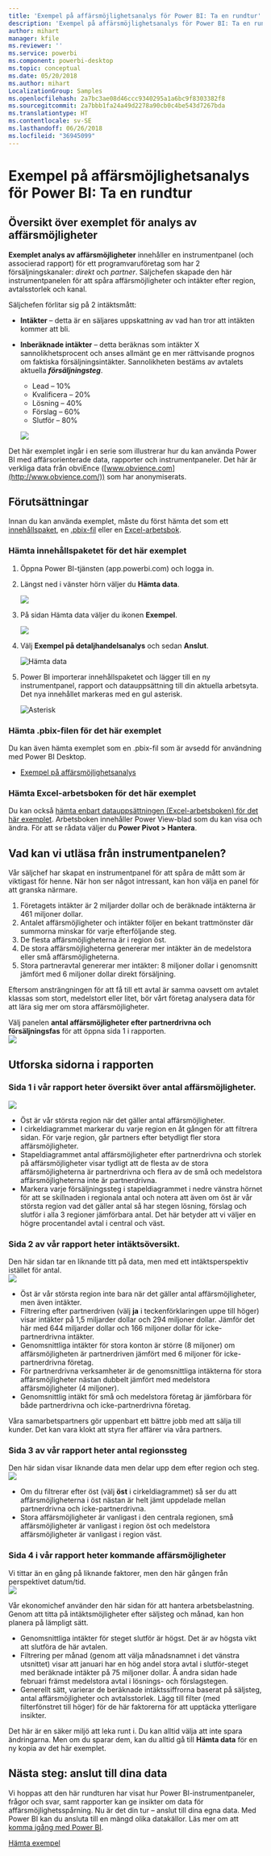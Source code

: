 ```yaml
---
title: 'Exempel på affärsmöjlighetsanalys för Power BI: Ta en rundtur'
description: 'Exempel på affärsmöjlighetsanalys för Power BI: Ta en rundtur'
author: mihart
manager: kfile
ms.reviewer: ''
ms.service: powerbi
ms.component: powerbi-desktop
ms.topic: conceptual
ms.date: 05/20/2018
ms.author: mihart
LocalizationGroup: Samples
ms.openlocfilehash: 2a7bc3ae08d46ccc9340295a1a6bc9f8303382f8
ms.sourcegitcommit: 2a7bbb1fa24a49d2278a90cb0c4be543d7267bda
ms.translationtype: HT
ms.contentlocale: sv-SE
ms.lasthandoff: 06/26/2018
ms.locfileid: "36945099"
---
```

# <a name="opportunity-analysis-sample-for-power-bi-take-a-tour"></a>Exempel på affärsmöjlighetsanalys för Power BI: Ta en rundtur

## <a name="overview-of-the-opportunity-analysis-sample"></a>Översikt över exemplet för analys av affärsmöjligheter
**Exemplet analys av affärsmöjligheter** innehåller en instrumentpanel (och associerad rapport) för ett programvaruföretag som har 2 försäljningskanaler: *direkt* och *partner*. Säljchefen skapade den här instrumentpanelen för att spåra affärsmöjligheter och intäkter efter region, avtalsstorlek och kanal.

Säljchefen förlitar sig på 2 intäktsmått:

* **Intäkter** – detta är en säljares uppskattning av vad han tror att intäkten kommer att bli.
* **Inberäknade intäkter** – detta beräknas som intäkter X sannolikhetsprocent och anses allmänt ge en mer rättvisande prognos om faktiska försäljningsintäkter. Sannolikheten bestäms av avtalets aktuella ***försäljningsteg***.
  * Lead – 10%  
  * Kvalificera – 20%  
  * Lösning – 40%  
  * Förslag – 60%  
  * Slutför – 80%

  ![](media/sample-opportunity-analysis/opportunity1.png)

Det här exemplet ingår i en serie som illustrerar hur du kan använda Power BI med affärsorienterade data, rapporter och instrumentpaneler. Det här är verkliga data från obviEnce ([www.obvience.com](http://www.obvience.com/)) som har anonymiserats.

## <a name="prerequisites"></a>Förutsättningar

 Innan du kan använda exemplet, måste du först hämta det som ett [innehållspaket](https://docs.microsoft.com/power-bi/sample-opportunity-analysis#get-the-content-pack-for-this-sample), en [.pbix-fil](http://download.microsoft.com/download/9/1/5/915ABCFA-7125-4D85-A7BD-05645BD95BD8/Opportunity%20Analysis%20Sample%20PBIX.pbix) eller en [Excel-arbetsbok](http://go.microsoft.com/fwlink/?LinkId=529782).

### <a name="get-the-content-pack-for-this-sample"></a>Hämta innehållspaketet för det här exemplet

1. Öppna Power BI-tjänsten (app.powerbi.com) och logga in.
2. Längst ned i vänster hörn väljer du **Hämta data**.
   
    ![](media/sample-datasets/power-bi-get-data.png)
3. På sidan Hämta data väljer du ikonen **Exempel**.
   
   ![](media/sample-datasets/power-bi-samples-icon.png)
4. Välj **Exempel på detaljhandelsanalys** och sedan **Anslut**.  
  
   ![Hämta data](media/sample-opportunity-analysis/opportunity-connect.png)
   
5. Power BI importerar innehållspaketet och lägger till en ny instrumentpanel, rapport och datauppsättning till din aktuella arbetsyta. Det nya innehållet markeras med en gul asterisk. 
   
   ![Asterisk](media/sample-opportunity-analysis/opportunity-asterisk.png)
  
### <a name="get-the-pbix-file-for-this-sample"></a>Hämta .pbix-filen för det här exemplet

Du kan även hämta exemplet som en .pbix-fil som är avsedd för användning med Power BI Desktop. 

 * [Exempel på affärsmöjlighetsanalys](http://download.microsoft.com/download/9/1/5/915ABCFA-7125-4D85-A7BD-05645BD95BD8/Opportunity%20Analysis%20Sample%20PBIX.pbix)

### <a name="get-the-excel-workbook-for-this-sample"></a>Hämta Excel-arbetsboken för det här exemplet
Du kan också [hämta enbart datauppsättningen (Excel-arbetsboken) för det här exemplet](http://go.microsoft.com/fwlink/?LinkId=529782). Arbetsboken innehåller Power View-blad som du kan visa och ändra. För att se rådata väljer du **Power Pivot > Hantera**.


## <a name="what-is-our-dashboard-telling-us"></a>Vad kan vi utläsa från instrumentpanelen?
Vår säljchef har skapat en instrumentpanel för att spåra de mått som är viktigast för henne. När hon ser något intressant, kan hon välja en panel för att granska närmare.

1. Företagets intäkter är 2 miljarder dollar och de beräknade intäkterna är 461 miljoner dollar.
2. Antalet affärsmöjligheter och intäkter följer en bekant trattmönster där summorna minskar för varje efterföljande steg.
3. De flesta affärsmöjligheterna är i region öst.
4. De stora affärsmöjligheterna genererar mer intäkter än de medelstora eller små affärsmöjligheterna.
5. Stora partneravtal genererar mer intäkter: 8 miljoner dollar i genomsnitt jämfört med 6 miljoner dollar direkt försäljning.

Eftersom ansträngningen för att få till ett avtal är samma oavsett om avtalet klassas som stort, medelstort eller litet, bör vårt företag analysera data för att lära sig mer om stora affärsmöjligheter.

Välj panelen **antal affärsmöjligheter efter partnerdrivna och försäljningsfas** för att öppna sida 1 i rapporten.  
![](media/sample-opportunity-analysis/opportunity2.png)

## <a name="explore-the-pages-in-the-report"></a>Utforska sidorna i rapporten
### <a name="page-1-of-our-report-is-titled-opportunity-count-overview"></a>Sida 1 i vår rapport heter översikt över antal affärsmöjligheter.
![](media/sample-opportunity-analysis/opportunity3.png)

* Öst är vår största region när det gäller antal affärsmöjligheter.  
* I cirkeldiagrammet markerar du varje region en åt gången för att filtrera sidan. För varje region, går partners efter betydligt fler stora affärsmöjligheter.   
* Stapeldiagrammet antal affärsmöjligheter efter partnerdrivna och storlek på affärsmöjligheter visar tydligt att de flesta av de stora affärsmöjligheterna är partnerdrivna och flera av de små och medelstora affärsmöjligheterna inte är partnerdrivna.
* Markera varje försäljningssteg i stapeldiagrammet i nedre vänstra hörnet för att se skillnaden i regionala antal och notera att även om öst är vår största region vad det gäller antal så har stegen lösning, förslag och slutför i alla 3 regioner jämförbara antal. Det här betyder att vi väljer en högre procentandel avtal i central och väst.

### <a name="page-2-of-our-report-is-titled-revenue-overview"></a>Sida 2 av vår rapport heter intäktsöversikt.
Den här sidan tar en liknande titt på data, men med ett intäktsperspektiv istället för antal.  
![](media/sample-opportunity-analysis/opportunity4.png)

* Öst är vår största region inte bara när det gäller antal affärsmöjligheter, men även intäkter.  
* Filtrering efter partnerdriven (välj **ja** i teckenförklaringen uppe till höger) visar intäkter på 1,5 miljarder dollar och 294 miljoner dollar. Jämför det här med 644 miljarder dollar och 166 miljoner dollar för icke-partnerdrivna intäkter.  
* Genomsnittliga intäkter för stora konton är större (8 miljoner) om affärsmöjligheten är partnerdriven jämfört med 6 miljoner för icke-partnerdrivna företag.  
* För partnerdrivna verksamheter är de genomsnittliga intäkterna för stora affärsmöjligheter nästan dubbelt jämfört med medelstora affärsmöjligheter (4 miljoner).  
* Genomsnittlig intäkt för små och medelstora företag är jämförbara för både partnerdrivna och icke-partnerdrivna företag.   

Våra samarbetspartners gör uppenbart ett bättre jobb med att sälja till kunder.  Det kan vara klokt att styra fler affärer via våra partners.

### <a name="page-3-of-our-report-is-titled-region-stage-counts"></a>Sida 3 av vår rapport heter antal regionssteg
Den här sidan visar liknande data men delar upp dem efter region och steg.  
![](media/sample-opportunity-analysis/opportunity5.png)

* Om du filtrerar efter öst (välj **öst** i cirkeldiagrammet) så ser du att affärsmöjligheterna i öst nästan är helt jämt uppdelade mellan partnerdrivna och icke-partnerdrivna.
* Stora affärsmöjligheter är vanligast i den centrala regionen, små affärsmöjligheter är vanligast i region öst och medelstora affärsmöjligheter är vanligast i region väst.

### <a name="page-4-of-our-report-is-titled-upcoming-opportunities"></a>Sida 4 i vår rapport heter kommande affärsmöjligheter
Vi tittar än en gång på liknande faktorer, men den här gången från perspektivet datum/tid.  
![](media/sample-opportunity-analysis/opportunity6.png)

Vår ekonomichef använder den här sidan för att hantera arbetsbelastning. Genom att titta på intäktsmöjligheter efter säljsteg och månad, kan hon planera på lämpligt sätt.

* Genomsnittliga intäkter för steget slutför är högst. Det är av högsta vikt att slutföra de här avtalen.
* Filtrering per månad (genom att välja månadsnamnet i det vänstra utsnittet) visar att januari har en hög andel stora avtal i slutför-steget med beräknade intäkter på 75 miljoner dollar. Å andra sidan hade februari främst medelstora avtal i lösnings- och förslagstegen.
* Generellt sätt, varierar de beräknade intäktssiffrorna baserat på säljsteg, antal affärsmöjligheter och avtalsstorlek. Lägg till filter (med filterfönstret till höger) för de här faktorerna för att upptäcka ytterligare insikter.

Det här är en säker miljö att leka runt i. Du kan alltid välja att inte spara ändringarna. Men om du sparar dem, kan du alltid gå till **Hämta data** för en ny kopia av det här exemplet.

## <a name="next-steps-connect-to-your-data"></a>Nästa steg: anslut till dina data
Vi hoppas att den här rundturen har visat hur Power BI-instrumentpaneler, frågor och svar, samt rapporter kan ge insikter om data för affärsmöjlighetsspårning. Nu är det din tur – anslut till dina egna data. Med Power BI kan du ansluta till en mängd olika datakällor. Läs mer om att [komma igång med Power BI](service-get-started.md).

[Hämta exempel](sample-datasets.md)  
